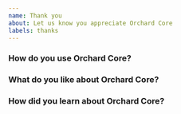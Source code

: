 ```yaml
---
name: Thank you
about: Let us know you appreciate Orchard Core
labels: thanks
---
```


<!-- Please replace all placeholders such as this below. -->

### How do you use Orchard Core?

<!-- We’d love to know how you use Orchard Core, so we can better understand what to focus on. -->

### What do you like about Orchard Core?

<!-- Thank you for your for the kind words! -->

### How did you learn about Orchard Core?

<!-- It's always nice to know where and how people discover Orchard Core. -->
